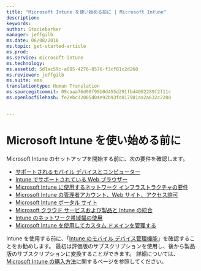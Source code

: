 ```yaml
---
title: "Microsoft Intune を使い始める前に | Microsoft Intune"
description: 
keywords: 
author: Staciebarker
manager: jeffgilb
ms.date: 06/08/2016
ms.topic: get-started-article
ms.prod: 
ms.service: microsoft-intune
ms.technology: 
ms.assetid: 5d1ac59c-a885-4276-8576-f3cf81c2d268
ms.reviewer: jeffgilb
ms.suite: ems
translationtype: Human Translation
ms.sourcegitcommit: 09caaa76d08f99b0d455d291fbd4002289f2f11c
ms.openlocfilehash: fe2ebc32005d04e92b93fd817981aa2a632c2288


---
```


# Microsoft Intune を使い始める前に

Microsoft Intune のセットアップを開始する前に、次の要件を確認します。

- [サポートされるモバイル デバイスとコンピューター](supported-mobile-devices-and-computers.md)
- [Intune でサポートされている Web ブラウザー](supported-web-browsers.md)
- [Microsoft Intune に使用するネットワーク インフラストラクチャの要件](network-infrastructure-requirements-for-microsoft-intune.md)
- [Microsoft Intune の管理者アカウント、Web サイト、アクセス許可](administrative-accounts-websites-perms.md)
- [Microsoft Intune ポータル サイト](microsoft-intune-company-portal.md)
- [Microsoft クラウド サービスおよび製品と Intune の統合](integration-with-cloud-services.md)
- [Intune のネットワーク帯域幅の使用](network-bandwidth-use.md)
- [Microsoft Intune を使用してカスタム ドメインを管理する](domain-names-for-microsoft-intune.md)


Intune を使用する前に、「[Intune のモバイル デバイス管理機能](/intune/get-started/mobile-device-management-capabilities-in-microsoft-intune)」を確認することをお勧めします。 最初は評価版のサブスクリプションを使用し、後から製品版のサブスクリプションに変換することができます。 詳細については、[Microsoft Intune の購入方法](http://www.microsoft.com/en-us/server-cloud/products/microsoft-intune/Purchasing.aspx)に関するページを参照してください。








<!--HONumber=Jun16_HO5-->


